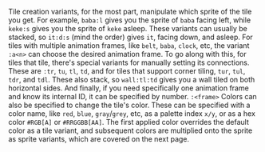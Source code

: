 Tile creation variants, for the most part, manipulate which sprite of the tile you get. For example, `baba:l` gives you the sprite of `baba` facing left, while `keke:s` gives you the sprite of `keke` asleep. These variants can usually be stacked, so `it:d:s` (mind the order) gives `it`, facing down, and asleep.
For tiles with multiple animation frames, like `belt`, `baba`, `clock`, etc, the variant `:a<n>` can choose the desired animation frame.
To go along with this, for tiles that tile, there's special variants for manually setting its connections. These are `:tr`, `tu`, `tl`, `td`, and for tiles that support corner tiling, `tur`, `tul`, `tdr`, and `tdl`. These also stack, so `wall:tl:td` gives you a wall tiled on both horizontal sides.
And finally, if you need specifically one animation frame and know its internal ID, it can be specified by number. `:<frame>`
Colors can also be specified to change the tile's color. These can be specified with a color name, like `red`, `blue`, `gray`/`grey`, etc, as a palette index `x/y`, or as a hex color `#RGB[A]` or `#RRGGBB[AA]`.
The first applied color overrides the default color as a tile variant, and subsequent colors are multiplied onto the sprite as sprite variants, which are covered on the next page.